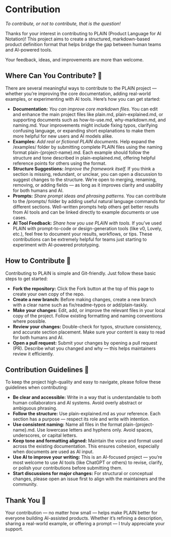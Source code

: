 # Contribution
_To contribute, or not to contribute, that is the question!_

Thanks for your interest in contributing to PLAIN (Product Language for AI Notation)!
This project aims to create a structured, markdown-based product definition format that helps bridge the gap between human teams and AI-powered tools.

Your feedback, ideas, and improvements are more than welcome.

## Where Can You Contribute? 📌

There are several meaningful ways to contribute to the PLAIN project — whether you’re improving the core documentation, adding real-world examples, or experimenting with AI tools. Here’s how you can get started:
- **Documentation:** _You can improve core markdown files._ You can edit and enhance the main project files like plain.md, plain-explained.md, or supporting documents such as how-to-use.md, why-markdown.md, and naming.md. Your improvements might include fixing typos, clarifying confusing language, or expanding short explanations to make them more helpful for new users and AI models alike.
- **Examples:** _Add real or fictional PLAIN documents._ Help expand the /examples/ folder by submitting complete PLAIN files using the naming format plain-{project-name}.md. Each example should follow the structure and tone described in plain-explained.md, offering helpful reference points for others using the format. 
- **Structure Suggestions:** _Improve the framework itself._ If you think a section is missing, redundant, or unclear, you can open a discussion to suggest changes to the structure. We’re open to merging, renaming, removing, or adding fields — as long as it improves clarity and usability for both humans and AI.
- **Prompts:** _Share prompt ideas and phrasing patterns._ You can contribute to the /prompts/ folder by adding useful natural language commands for different sections. Well-written prompts help others get better results from AI tools and can be linked directly to example documents or use cases.
- **AI Tool Feedback:** _Share how you use PLAIN with tools._ If you’ve used PLAIN with prompt-to-code or design-generation tools (like v0, Lovely, etc.), feel free to document your results, workflows, or tips. These contributions can be extremely helpful for teams just starting to experiment with AI-powered prototyping.

## How to Contribute 🧭

Contributing to PLAIN is simple and Git-friendly. Just follow these basic steps to get started:
- **Fork the repository:** Click the Fork button at the top of this page to create your own copy of the repo.
- **Create a new branch:** Before making changes, create a new branch with a clear name such as fix/readme-typos or add/plain-taskly.
- **Make your changes:** Edit, add, or improve the relevant files in your local copy of the project. Follow existing formatting and naming conventions where possible.
- **Review your changes:** Double-check for typos, structure consistency, and accurate section placement. Make sure your content is easy to read for both humans and AI.
- **Open a pull request:** Submit your changes by opening a pull request (PR). Describe what you changed and why — this helps maintainers review it efficiently.

## Contribution Guidelines 📐

To keep the project high-quality and easy to navigate, please follow these guidelines when contributing:
- **Be clear and accessible:** Write in a way that is understandable to both human collaborators and AI systems. Avoid overly abstract or ambiguous phrasing.
- **Follow the structure:** Use plain-explained.md as your reference. Each section has a purpose — respect its role and write with intention.
- **Use consistent naming:** Name all files in the format plain-{project-name}.md. Use lowercase letters and hyphens only. Avoid spaces, underscores, or capital letters.
- **Keep tone and formatting aligned:** Maintain the voice and format used across the existing documentation. This ensures cohesion, especially when documents are used as AI input.
- **Use AI to improve your writing:** This is an AI-focused project — you’re most welcome to use AI tools (like ChatGPT or others) to revise, clarify, or polish your contributions before submitting them.
- **Start discussions for major changes:** For structural or conceptual changes, please open an issue first to align with the maintainers and the community.

## Thank You 🙌

Your contribution — no matter how small — helps make PLAIN better for everyone building AI-assisted products.
Whether it’s refining a description, sharing a real-world example, or offering a prompt — I truly appreciate your support.
